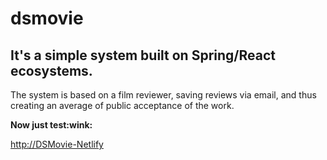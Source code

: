 # dsmovie

<h2>It's a simple system built on Spring/React ecosystems.</h2>

<p>The system is based on a film reviewer, saving reviews via email, and thus creating an average of public acceptance of the work. </p>
  
  <div>
    <div>
       <b>Now just test:wink:</b>
    </div>
    <a href="https://gttollamovies.netlify.app">
      <p>http://DSMovie-Netlify</p>
    </a>
  </div>
  
</ol>
